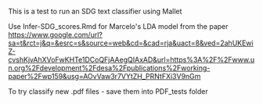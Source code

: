 This is a test to run an SDG text classifier using Mallet 

Use Infer-SDG_scores.Rmd for Marcelo's LDA model from the paper https://www.google.com/url?sa=t&rct=j&q=&esrc=s&source=web&cd=&cad=rja&uact=8&ved=2ahUKEwiZ-cvshKjvAhXVoFwKHTe1DCoQFjAAegQIAxAD&url=https%3A%2F%2Fwww.un.org%2Fdevelopment%2Fdesa%2Fpublications%2Fworking-paper%2Fwp159&usg=AOvVaw3r7VYtZH_PRNtFXi3V9nGm

To try classify new .pdf files - save them into PDF_tests folder



